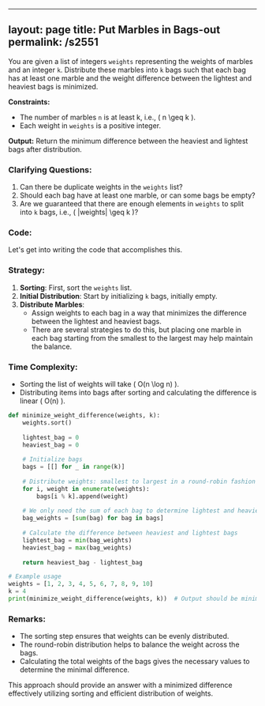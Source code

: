 
---
layout: page
title:  Put Marbles in Bags-out
permalink: /s2551
---
You are given a list of integers `weights` representing the weights of marbles and an integer `k`. Distribute these marbles into `k` bags such that each bag has at least one marble and the weight difference between the lightest and heaviest bags is minimized. 

**Constraints:**
- The number of marbles `n` is at least k, i.e., \( n \geq k \).
- Each weight in `weights` is a positive integer.

**Output:**
Return the minimum difference between the heaviest and lightest bags after distribution.

### Clarifying Questions:
1. Can there be duplicate weights in the `weights` list?
2. Should each bag have at least one marble, or can some bags be empty?
3. Are we guaranteed that there are enough elements in `weights` to split into `k` bags, i.e., \( |weights| \geq k \)?

### Code:
Let's get into writing the code that accomplishes this.

### Strategy:
1. **Sorting**: First, sort the `weights` list.
2. **Initial Distribution**: Start by initializing `k` bags, initially empty.
3. **Distribute Marbles**:
    - Assign weights to each bag in a way that minimizes the difference between the lightest and heaviest bags.
    - There are several strategies to do this, but placing one marble in each bag starting from the smallest to the largest may help maintain the balance.

### Time Complexity:
- Sorting the list of weights will take \( O(n \log n) \).
- Distributing items into bags after sorting and calculating the difference is linear \( O(n) \).

```python
def minimize_weight_difference(weights, k):
    weights.sort()
    
    lightest_bag = 0
    heaviest_bag = 0
    
    # Initialize bags
    bags = [[] for _ in range(k)]
    
    # Distribute weights: smallest to largest in a round-robin fashion
    for i, weight in enumerate(weights):
        bags[i % k].append(weight)
    
    # We only need the sum of each bag to determine lightest and heaviest bag
    bag_weights = [sum(bag) for bag in bags]
    
    # Calculate the difference between heaviest and lightest bags
    lightest_bag = min(bag_weights)
    heaviest_bag = max(bag_weights)
    
    return heaviest_bag - lightest_bag

# Example usage
weights = [1, 2, 3, 4, 5, 6, 7, 8, 9, 10]
k = 4
print(minimize_weight_difference(weights, k))  # Output should be minimized weight difference
```

### Remarks:
- The sorting step ensures that weights can be evenly distributed.
- The round-robin distribution helps to balance the weight across the bags.
- Calculating the total weights of the bags gives the necessary values to determine the minimal difference.
  
This approach should provide an answer with a minimized difference effectively utilizing sorting and efficient distribution of weights.